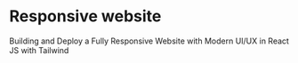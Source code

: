 # Responsive website
 Building and Deploy a Fully Responsive Website with Modern UI/UX in React JS with Tailwind
